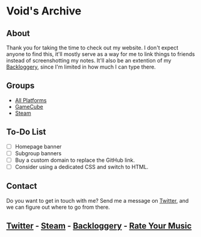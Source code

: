 <head>
     <link rel="shortcut icon" type="image/x-icon" href="favicon.ico">
</head>

# Void's Archive

## About
Thank you for taking the time to check out my website. I don't expect anyone to find this, it'll mostly serve as a way for me to link things to friends instead of screenshotting my notes. It'll also be an extention of my [Backloggery](https://www.backloggery.com/QueenRaven29), since I'm limited in how much I can type there. 

## Groups
- [All Platforms](./VideoGames/videogame-index)
- [GameCube](/into-the-void/VideoGames/GameCube/gamecube-index)
- [Steam](/into-the-void/VideoGames/Steam/steam-index)

## To-Do List

- [ ] Homepage banner
- [ ] Subgroup banners
- [ ] Buy a custom domain to replace the GitHub link.
- [ ] Consider using a dedicated CSS and switch to HTML. 

## Contact
Do you want to get in touch with me? Send me a message on [Twitter](https://twitter.com/jamieofthevoid), and we can figure out where to go from there.

## [Twitter](https://twitter.com/jamieofthevoid) - [Steam](https://steamcommunity.com/id/queenofthevoid/) - [Backloggery](https://www.backloggery.com/QueenRaven29) - [Rate Your Music](https://rateyourmusic.com/~voidgazer_jamie)
